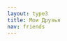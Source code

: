 ```yaml
---
layout: type3
title: Мои Друзья
nav: friends
---
```

<html>
   <head>
 
 <script language="JavaScript">
<!-- hide
   
   function openWin2() {
    myWin= open("../img/tim.jpg","displayWindow",
    "width=400,height=300,status=no,toolbar=no,menubar=no");
   }
   
   // -->
   </head>
   </html>
 
<br><br>
Мои друзья - это веселые клоуны, сказочные герои, фокусники и другие устроители праздничных мероприятий. Они сделают ваше торжество неповторимым! Все они имеют специальное образование и опыт работы в проведении любых праздничных мероприятий для взрослых и детей! Выбирайте на свой вкус и цвет!
<form>   <input type="button" value="Открыть новое окно" onClick="openWin()">
   </form>
<p><table>

<tr><td><a href="../tim/Tim.html" target="_blank"><img src="../img/tim.jpg" alt="Привет. Меня зовут Тим!"></a></td><td><img src="../img/zvezdochka.jpg" alt="Звездочка"></td><td><img src="../img/sonic.jpg"></img></td></tr>
<tr><td> Клоун Тим </td><td>Звездочка</td><td>Sonic</td></tr></table>

Если вы не видите интересующего вас персонажа на этой страничке - звоните - наверняка он УЖЕ в кругу моих друзей :)  
<table><tr><td><img src="../img/sonic.jpg"></img></td><td><img src="../img/sonic.jpg"></img></td><td><img src="../img/sonic.jpg"></img></td></tr>
<tr><td><img src="../img/sonic.jpg"></img></td><td><img src="../img/sonic.jpg"></img></td><td><img src="../img/sonic.jpg"></img></td></tr>
</table></p>